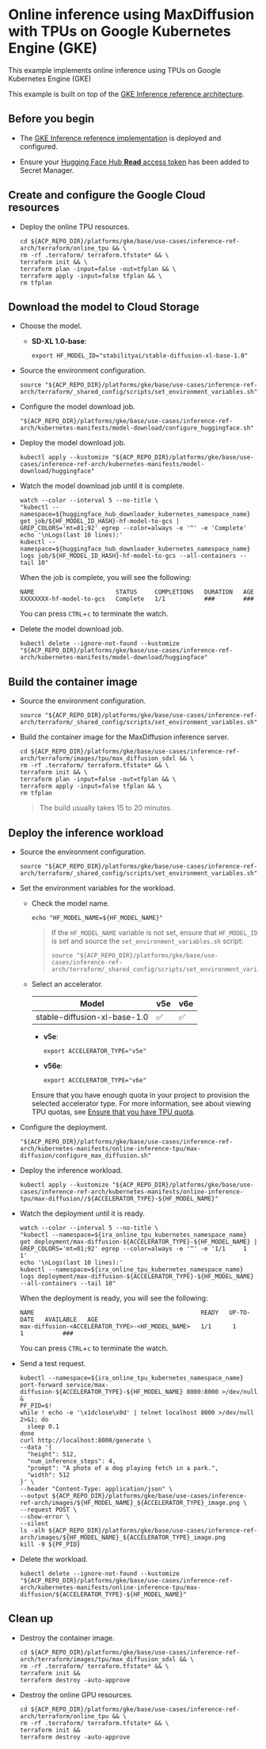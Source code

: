 # Online inference using MaxDiffusion with TPUs on Google Kubernetes Engine (GKE)

This example implements online inference using TPUs on Google Kubernetes Engine
(GKE)

This example is built on top of the
[GKE Inference reference architecture](/docs/platforms/gke/base/use-cases/inference-ref-arch/README.md).

## Before you begin

- The
  [GKE Inference reference implementation](/platforms/gke/base/use-cases/inference-ref-arch/terraform/README.md)
  is deployed and configured.

- Ensure your
  [Hugging Face Hub **Read** access token](/platforms/gke/base/core/huggingface/initialize/README.md)
  has been added to Secret Manager.

## Create and configure the Google Cloud resources

- Deploy the online TPU resources.

  ```shell
  cd ${ACP_REPO_DIR}/platforms/gke/base/use-cases/inference-ref-arch/terraform/online_tpu && \
  rm -rf .terraform/ terraform.tfstate* && \
  terraform init && \
  terraform plan -input=false -out=tfplan && \
  terraform apply -input=false tfplan && \
  rm tfplan
  ```

## Download the model to Cloud Storage

- Choose the model.

  - **SD-XL 1.0-base**:

    ```shell
    export HF_MODEL_ID="stabilityai/stable-diffusion-xl-base-1.0"
    ```

- Source the environment configuration.

  ```shell
  source "${ACP_REPO_DIR}/platforms/gke/base/use-cases/inference-ref-arch/terraform/_shared_config/scripts/set_environment_variables.sh"
  ```

- Configure the model download job.

  ```shell
  "${ACP_REPO_DIR}/platforms/gke/base/use-cases/inference-ref-arch/kubernetes-manifests/model-download/configure_huggingface.sh"
  ```

- Deploy the model download job.

  ```shell
  kubectl apply --kustomize "${ACP_REPO_DIR}/platforms/gke/base/use-cases/inference-ref-arch/kubernetes-manifests/model-download/huggingface"
  ```

- Watch the model download job until it is complete.

  ```shell
  watch --color --interval 5 --no-title \
  "kubectl --namespace=${huggingface_hub_downloader_kubernetes_namespace_name} get job/${HF_MODEL_ID_HASH}-hf-model-to-gcs | GREP_COLORS='mt=01;92' egrep --color=always -e '^' -e 'Complete'
  echo '\nLogs(last 10 lines):'
  kubectl --namespace=${huggingface_hub_downloader_kubernetes_namespace_name} logs job/${HF_MODEL_ID_HASH}-hf-model-to-gcs --all-containers --tail 10"
  ```

  When the job is complete, you will see the following:

  ```text
  NAME                       STATUS     COMPLETIONS   DURATION   AGE
  XXXXXXXX-hf-model-to-gcs   Complete   1/1           ###        ###
  ```

  You can press `CTRL`+`c` to terminate the watch.

- Delete the model download job.

  ```shell
  kubectl delete --ignore-not-found --kustomize "${ACP_REPO_DIR}/platforms/gke/base/use-cases/inference-ref-arch/kubernetes-manifests/model-download/huggingface"
  ```

## Build the container image

- Source the environment configuration.

  ```shell
  source "${ACP_REPO_DIR}/platforms/gke/base/use-cases/inference-ref-arch/terraform/_shared_config/scripts/set_environment_variables.sh"
  ```

- Build the container image for the MaxDiffusion inference server.

  ```shell
  cd ${ACP_REPO_DIR}/platforms/gke/base/use-cases/inference-ref-arch/terraform/images/tpu/max_diffusion_sdxl && \
  rm -rf .terraform/ terraform.tfstate* && \
  terraform init && \
  terraform plan -input=false -out=tfplan && \
  terraform apply -input=false tfplan && \
  rm tfplan
  ```

  > The build usually takes 15 to 20 minutes.

## Deploy the inference workload

- Source the environment configuration.

  ```shell
  source "${ACP_REPO_DIR}/platforms/gke/base/use-cases/inference-ref-arch/terraform/_shared_config/scripts/set_environment_variables.sh"
  ```

- Set the environment variables for the workload.

  - Check the model name.

    ```shell
    echo "HF_MODEL_NAME=${HF_MODEL_NAME}"
    ```

    > If the `HF_MODEL_NAME` variable is not set, ensure that `HF_MODEL_ID` is
    > set and source the `set_environment_variables.sh` script:
    >
    > ```shell
    > source "${ACP_REPO_DIR}/platforms/gke/base/use-cases/inference-ref-arch/terraform/_shared_config/scripts/set_environment_variables.sh"`
    > ```

  - Select an accelerator.

    | Model                        | v5e | v6e |
    | ---------------------------- | --- | --- |
    | stable-diffusion-xl-base-1.0 | ✅  | ✅  |

    - **v5e**:

      ```shell
      export ACCELERATOR_TYPE="v5e"
      ```

    - **v56e**:

      ```shell
      export ACCELERATOR_TYPE="v6e"
      ```

    Ensure that you have enough quota in your project to provision the selected
    accelerator type. For more information, see about viewing TPU quotas, see
    [Ensure that you have TPU quota](https://cloud.google.com/kubernetes-engine/docs/how-to/tpus#ensure-quota).

- Configure the deployment.

  ```shell
  "${ACP_REPO_DIR}/platforms/gke/base/use-cases/inference-ref-arch/kubernetes-manifests/online-inference-tpu/max-diffusion/configure_max_diffusion.sh"
  ```

- Deploy the inference workload.

  ```shell
  kubectl apply --kustomize "${ACP_REPO_DIR}/platforms/gke/base/use-cases/inference-ref-arch/kubernetes-manifests/online-inference-tpu/max-diffusion//${ACCELERATOR_TYPE}-${HF_MODEL_NAME}"
  ```

- Watch the deployment until it is ready.

  ```shell
  watch --color --interval 5 --no-title \
  "kubectl --namespace=${ira_online_tpu_kubernetes_namespace_name} get deployment/max-diffusion-${ACCELERATOR_TYPE}-${HF_MODEL_NAME} | GREP_COLORS='mt=01;92' egrep --color=always -e '^' -e '1/1     1            1'
  echo '\nLogs(last 10 lines):'
  kubectl --namespace=${ira_online_tpu_kubernetes_namespace_name} logs deployment/max-diffusion-${ACCELERATOR_TYPE}-${HF_MODEL_NAME} --all-containers --tail 10"
  ```

  When the deployment is ready, you will see the following:

  ```text
  NAME                                               READY   UP-TO-DATE   AVAILABLE   AGE
  max-diffusion-<ACCELERATOR_TYPE>-<HF_MODEL_NAME>   1/1      1            1           ###
  ```

  You can press `CTRL`+`c` to terminate the watch.

- Send a test request.

  ```shell
  kubectl --namespace=${ira_online_tpu_kubernetes_namespace_name} port-forward service/max-diffusion-${ACCELERATOR_TYPE}-${HF_MODEL_NAME} 8000:8000 >/dev/null &
  PF_PID=$!
  while ! echo -e '\x1dclose\x0d' | telnet localhost 8000 >/dev/null 2>&1; do
    sleep 0.1
  done
  curl http://localhost:8000/generate \
  --data '{
    "height": 512,
    "num_inference_steps": 4,
    "prompt": "A photo of a dog playing fetch in a park.",
    "width": 512
  }' \
  --header "Content-Type: application/json" \
  --output ${ACP_REPO_DIR}/platforms/gke/base/use-cases/inference-ref-arch/images/${HF_MODEL_NAME}_${ACCELERATOR_TYPE}_image.png \
  --request POST \
  --show-error \
  --silent
  ls -alh ${ACP_REPO_DIR}/platforms/gke/base/use-cases/inference-ref-arch/images/${HF_MODEL_NAME}_${ACCELERATOR_TYPE}_image.png
  kill -9 ${PF_PID}
  ```

- Delete the workload.

  ```shell
  kubectl delete --ignore-not-found --kustomize "${ACP_REPO_DIR}/platforms/gke/base/use-cases/inference-ref-arch/kubernetes-manifests/online-inference-tpu/max-diffusion/${ACCELERATOR_TYPE}-${HF_MODEL_NAME}"
  ```

## Clean up

- Destroy the container image.

  ```shell
  cd ${ACP_REPO_DIR}/platforms/gke/base/use-cases/inference-ref-arch/terraform/images/tpu/max_diffusion_sdxl && \
  rm -rf .terraform/ terraform.tfstate* && \
  terraform init &&
  terraform destroy -auto-approve
  ```

- Destroy the online GPU resources.

  ```shell
  cd ${ACP_REPO_DIR}/platforms/gke/base/use-cases/inference-ref-arch/terraform/online_tpu && \
  rm -rf .terraform/ terraform.tfstate* && \
  terraform init &&
  terraform destroy -auto-approve
  ```
